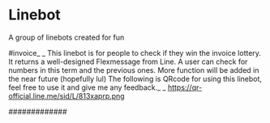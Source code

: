 # Linebot
A group of linebots created for fun

#invoice_ _
This linebot is for people to check if they win the invoice lottery. It returns a well-designed Flexmessage from Line.
A user can check for numbers in this term and the previous ones. More function will be added in the near future (hopefully lul)
The following is QRcode for using this linebot, feel free to use it and give me any feedback._ _
https://qr-official.line.me/sid/L/813xaprp.png

#############
